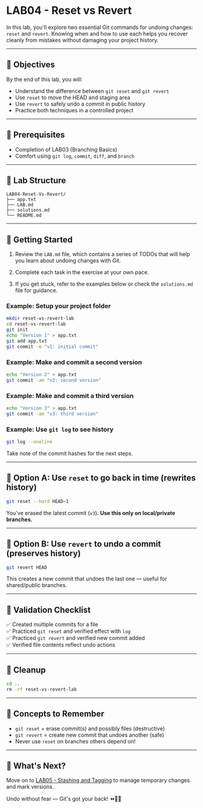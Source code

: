 # LAB04 - Reset vs Revert

In this lab, you'll explore two essential Git commands for undoing changes: `reset` and `revert`. Knowing when and how to use each helps you recover cleanly from mistakes without damaging your project history.

---

## 🎯 Objectives

By the end of this lab, you will:
- Understand the difference between `git reset` and `git revert`
- Use `reset` to move the HEAD and staging area
- Use `revert` to safely undo a commit in public history
- Practice both techniques in a controlled project

---

## 🧰 Prerequisites

- Completion of LAB03 (Branching Basics)
- Comfort using `git log`, `commit`, `diff`, and `branch`

---

## 📁 Lab Structure

```
LAB04-Reset-Vs-Revert/
├── app.txt
├── LAB.md
├── solutions.md
└── README.md
```

---

## 🚀 Getting Started

1. Review the `LAB.md` file, which contains a series of TODOs that will help you learn about undoing changes with Git.

2. Complete each task in the exercise at your own pace.

3. If you get stuck, refer to the examples below or check the `solutions.md` file for guidance.

### Example: Setup your project folder

```bash
mkdir reset-vs-revert-lab
cd reset-vs-revert-lab
git init
echo "Version 1" > app.txt
git add app.txt
git commit -m "v1: initial commit"
```

### Example: Make and commit a second version

```bash
echo "Version 2" > app.txt
git commit -am "v2: second version"
```

### Example: Make and commit a third version

```bash
echo "Version 3" > app.txt
git commit -am "v3: third version"
```

### Example: Use `git log` to see history

```bash
git log --oneline
```
Take note of the commit hashes for the next steps.

---

## 🔁 Option A: Use `reset` to go back in time (rewrites history)
```bash
git reset --hard HEAD~1
```
You've erased the latest commit (`v3`). **Use this only on local/private branches.**

---

## 🔁 Option B: Use `revert` to undo a commit (preserves history)
```bash
git revert HEAD
```
This creates a new commit that undoes the last one — useful for shared/public branches.

---

## 🧪 Validation Checklist

✅ Created multiple commits for a file  
✅ Practiced `git reset` and verified effect with `log`  
✅ Practiced `git revert` and verified new commit added  
✅ Verified file contents reflect undo actions

---

## 🧹 Cleanup
```bash
cd ..
rm -rf reset-vs-revert-lab
```

---

## 🧠 Concepts to Remember
- `git reset` = erase commit(s) and possibly files (destructive)
- `git revert` = create new commit that undoes another (safe)
- Never use `reset` on branches others depend on!

---

## 💬 What's Next?
Move on to [LAB05 - Stashing and Tagging](../LAB05-Stashing-And-Tagging/) to manage temporary changes and mark versions.

Undo without fear — Git's got your back! ⏪🧼🔁

